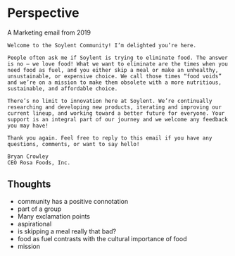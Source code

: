 # Perspective

A Marketing email from 2019

```text
Welcome to the Soylent Community! I’m delighted you’re here.

People often ask me if Soylent is trying to eliminate food. The answer is no — we love food! What we want to eliminate are the times when you need food as fuel, and you either skip a meal or make an unhealthy, unsustainable, or expensive choice. We call those times “food voids” and we’re on a mission to make them obsolete with a more nutritious, sustainable, and affordable choice.

There’s no limit to innovation here at Soylent. We’re continually researching and developing new products, iterating and improving our current lineup, and working toward a better future for everyone. Your support is an integral part of our journey and we welcome any feedback you may have!

Thank you again. Feel free to reply to this email if you have any questions, comments, or want to say hello!

Bryan Crowley
CEO Rosa Foods, Inc.
```

## Thoughts

- community has a positive connotation
- part of a group
- Many exclamation points
- aspirational
- is skipping a meal really that bad?
- food as fuel contrasts with the cultural importance of food
- mission

